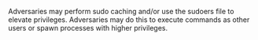 Adversaries may perform sudo caching and/or use the sudoers file to elevate privileges. Adversaries may do this to execute commands as other users or spawn processes with higher privileges.